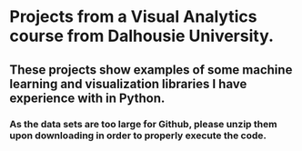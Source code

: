 # Projects from a Visual Analytics course from Dalhousie University.
## These projects show examples of some machine learning and visualization libraries I have experience with in Python.
### As the data sets are too large for Github, please unzip them upon downloading in order to properly execute the code.

